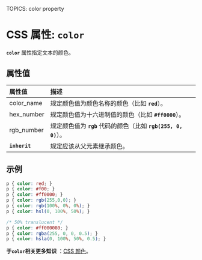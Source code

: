 TOPICS: color property

# CSS 属性: `color`

**`color`** 属性指定文本的颜色。

## 属性值

| 属性值 | 描述 |
| :--- | :--- |
| color_name | 规定颜色值为颜色名称的颜色（比如 **`red`**）。|
| hex_number | 规定颜色值为十六进制值的颜色（比如 **`#ff0000`**）。|
| rgb_number | 规定颜色值为 **`rgb`** 代码的颜色（比如 **`rgb(255, 0, 0)`**）。|
| **`inherit`** | 规定应该从父元素继承颜色。|

## 示例

```css
p { color: red; }
p { color: #f00; }
p { color: #ff0000; }
p { color: rgb(255,0,0); }
p { color: rgb(100%, 0%, 0%); }
p { color: hsl(0, 100%, 50%); }

/* 50% translucent */
p { color: #ff000080; }
p { color: rgba(255, 0, 0, 0.5); }
p { color: hsla(0, 100%, 50%, 0.5); }
```

**于`color`相关更多知识** ：[CSS 颜色](/zh-hans/webfrontend/css_color)。

